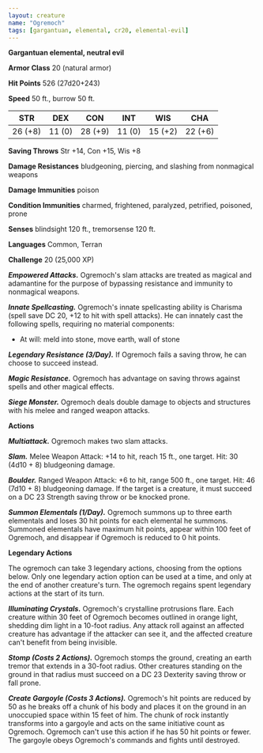 ```yaml
---
layout: creature
name: "Ogremoch"
tags: [gargantuan, elemental, cr20, elemental-evil]
---
```


**Gargantuan elemental, neutral evil**

**Armor Class** 20 (natural armor)

**Hit Points** 526 (27d20+243)

**Speed** 50 ft., burrow 50 ft.

|   STR   |   DEX   |   CON   |   INT   |   WIS   |   CHA   |
|:-----:|:-----:|:-----:|:-----:|:-----:|:-----:|
| 26 (+8) | 11 (0) | 28 (+9) | 11 (0) | 15 (+2) | 22 (+6) |

**Saving Throws** Str +14, Con +15, Wis +8

**Damage Resistances** bludgeoning, piercing, and slashing from nonmagical weapons

**Damage Immunities** poison

**Condition Immunities** charmed, frightened, paralyzed, petrified, poisoned, prone

**Senses** blindsight 120 ft., tremorsense 120 ft.

**Languages** Common, Terran

**Challenge** 20 (25,000 XP)

***Empowered Attacks.*** Ogremoch's slam attacks are treated as magical and adamantine for the purpose of bypassing resistance and immunity to nonmagical weapons.

***Innate Spellcasting.*** Ogremoch's innate spellcasting ability is Charisma (spell save DC 20, +12 to hit with spell attacks). He can innately cast the following spells, requiring no material components: 



* At will: meld into stone, move earth, wall of stone

***Legendary Resistance (3/Day).*** If Ogremoch fails a saving throw, he can choose to succeed instead.

***Magic Resistance.*** Ogremoch has advantage on saving throws against spells and other magical effects.

***Siege Monster.*** Ogremoch deals double damage to objects and structures with his melee and ranged weapon attacks.

**Actions**

***Multiattack.*** Ogremoch makes two slam attacks.

***Slam.*** Melee Weapon Attack: +14 to hit, reach 15 ft., one target. Hit: 30 (4d10 + 8) bludgeoning damage.

***Boulder.*** Ranged Weapon Attack: +6 to hit, range 500 ft., one target. Hit: 46 (7d10 + 8) bludgeoning damage. If the target is a creature, it must succeed on a DC 23 Strength saving throw or be knocked prone.

***Summon Elementals (1/Day).*** Ogremoch summons up to three earth elementals and loses 30 hit points for each elemental he summons. Summoned elementals have maximum hit points, appear within 100 feet of Ogremoch, and disappear if Ogremoch is reduced to 0 hit points.

**Legendary Actions**

The ogremoch can take 3 legendary actions, choosing from the options below. Only one legendary action option can be used at a time, and only at the end of another creature's turn. The ogremoch regains spent legendary actions at the start of its turn.

***Illuminating Crystals.*** Ogremoch's crystalline protrusions flare. Each creature within 30 feet of Ogremoch becomes outlined in orange light, shedding dim light in a 10-foot radius. Any attack roll against an affected creature has advantage if the attacker can see it, and the affected creature can't benefit from being invisible.

***Stomp (Costs 2 Actions).*** Ogremoch stomps the ground, creating an earth tremor that extends in a 30-foot radius. Other creatures standing on the ground in that radius must succeed on a DC 23 Dexterity saving throw or fall prone.

***Create Gargoyle (Costs 3 Actions).*** Ogremoch's hit points are reduced by 50 as he breaks off a chunk of his body and places it on the ground in an unoccupied space within 15 feet of him. The chunk of rock instantly transforms into a gargoyle and acts on the same initiative count as Ogremoch. Ogremoch can't use this action if he has 50 hit points or fewer. The gargoyle obeys Ogremoch's commands and fights until destroyed.

